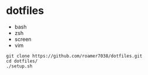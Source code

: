 # dotfiles

* bash
* zsh
* screen
* vim

```
git clone https://github.com/roamer7038/dotfiles.git
cd dotfiles/
./setup.sh
```
